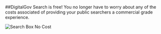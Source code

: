 ##DigitalGov Search is free! You no longer have to worry about any of the costs associated of providing your public searchers a commercial grade experience.

![Search Box No Cost](https://d3qcdigd1fhos0.cloudfront.net/blog/img/promo-no-cost.png "Search Box No Cost")